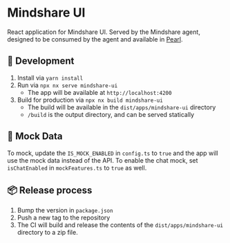 # Mindshare UI

React application for Mindshare UI.
Served by the Mindshare agent, designed to be consumed by the agent and available in [Pearl](https://github.com/valory-xyz/olas-operate-app).

## 🚀 Development

1.  Install via `yarn install`
2.  Run via `npx nx serve mindshare-ui`
    -   The app will be available at `http://localhost:4200`
3.  Build for production via `npx nx build mindshare-ui`
    -   The build will be available in the `dist/apps/mindshare-ui` directory
    -   `/build` is the output directory, and can be served statically

## 🧪 Mock Data

To mock, update the `IS_MOCK_ENABLED` in `config.ts` to `true` and the app will use the mock data instead of the API. To enable the chat mock, set `isChatEnabled` in `mockFeatures.ts` to `true` as well.

## 📦 Release process

1.  Bump the version in `package.json`
2.  Push a new tag to the repository
3.  The CI will build and release the contents of the `dist/apps/mindshare-ui` directory to a zip file.

